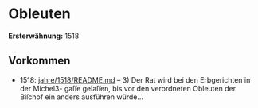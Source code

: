 # Obleuten

**Ersterwähnung:** 1518

## Vorkommen
- 1518: [jahre/1518/README.md](../jahre/1518/README.md) – 3) Der Rat wird bei den Erbgerichten in der Michel3-
gaſſe gelaſſen, bis vor den verordneten Obleuten der
Biſchof ein anders ausführen würde...
